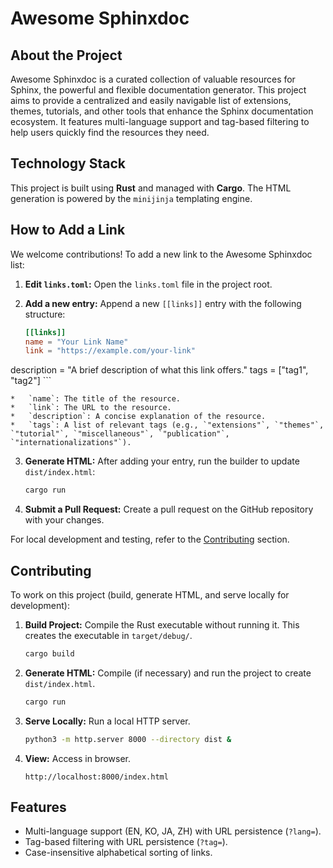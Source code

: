# Awesome Sphinxdoc

## About the Project

Awesome Sphinxdoc is a curated collection of valuable resources for Sphinx, the powerful and flexible documentation generator. This project aims to provide a centralized and easily navigable list of extensions, themes, tutorials, and other tools that enhance the Sphinx documentation ecosystem. It features multi-language support and tag-based filtering to help users quickly find the resources they need.

## Technology Stack

This project is built using **Rust** and managed with **Cargo**. The HTML generation is powered by the `minijinja` templating engine.


## How to Add a Link

We welcome contributions! To add a new link to the Awesome Sphinxdoc list:

1.  **Edit `links.toml`:** Open the `links.toml` file in the project root.
2.  **Add a new entry:** Append a new `[[links]]` entry with the following structure:

    ```toml
    [[links]]
    name = "Your Link Name"
    link = "https://example.com/your-link"
description = "A brief description of what this link offers."
tags = ["tag1", "tag2"]
    ```

    *   `name`: The title of the resource.
    *   `link`: The URL to the resource.
    *   `description`: A concise explanation of the resource.
    *   `tags`: A list of relevant tags (e.g., `"extensions"`, `"themes"`, `"tutorial"`, `"miscellaneous"`, `"publication"`, `"internationalizations"`).

3.  **Generate HTML:** After adding your entry, run the builder to update `dist/index.html`:

    ```bash
    cargo run
    ```

4.  **Submit a Pull Request:** Create a pull request on the GitHub repository with your changes.

For local development and testing, refer to the [Contributing](#contributing) section.

## Contributing

To work on this project (build, generate HTML, and serve locally for development):

1.  **Build Project:** Compile the Rust executable without running it. This creates the executable in `target/debug/`.

    ```bash
    cargo build
    ```

2.  **Generate HTML:** Compile (if necessary) and run the project to create `dist/index.html`.

    ```bash
    cargo run
    ```

3.  **Serve Locally:** Run a local HTTP server.

    ```bash
    python3 -m http.server 8000 --directory dist &
    ```

4.  **View:** Access in browser.

    ```
    http://localhost:8000/index.html
    ```

## Features

*   Multi-language support (EN, KO, JA, ZH) with URL persistence (`?lang=`).
*   Tag-based filtering with URL persistence (`?tag=`).
*   Case-insensitive alphabetical sorting of links.